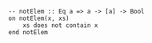 ```applescript
-- notElem :: Eq a => a -> [a] -> Bool
on notElem(x, xs)
    xs does not contain x
end notElem
```
